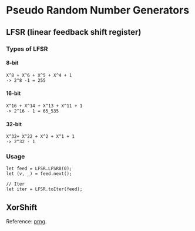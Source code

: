 # Pseudo Random Number Generators

## LFSR (linear feedback shift register)

### Types of LFSR

#### 8-bit

```text
X^8 + X^6 + X^5 + X^4 + 1
-> 2^8 -1 = 255
```

#### 16-bit

```text
X^16 + X^14 + X^13 + X^11 + 1
-> 2^16 - 1 = 65_535
```

#### 32-bit

```text
X^32+ X^22 + X^2 + X^1 + 1
-> 2^32 - 1
```

### Usage

```motoko
let feed = LFSR.LFSR8(0);
let (v, _) = feed.next();

// Iter
let iter = LFSR.toIter(feed);
```
## XorShift

Reference: [prng](https://vigna.di.unimi.it/ftp/papers/xorshift.pdf).
